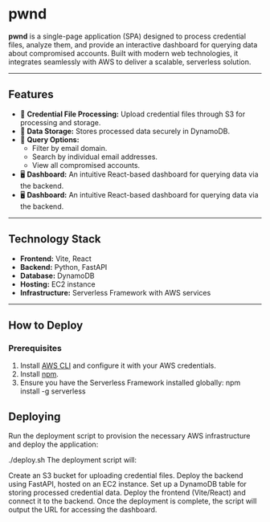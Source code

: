 # **pwnd**

**pwnd** is a single-page application (SPA) designed to process credential files, analyze them, and provide an interactive dashboard for querying data about compromised accounts. Built with modern web technologies, it integrates seamlessly with AWS to deliver a scalable, serverless solution.

---

## **Features**

- 📂 **Credential File Processing:** Upload credential files through S3 for processing and storage.
- 💾 **Data Storage:** Stores processed data securely in DynamoDB.
- 🔎 **Query Options:**
  - Filter by email domain.
  - Search by individual email addresses.
  - View all compromised accounts.
- 🖥️ **Dashboard:** An intuitive React-based dashboard for querying data via the backend.
- 🖥️ **Dashboard:** An intuitive React-based dashboard for querying data via the backend.

---

## **Technology Stack**

- **Frontend:** Vite, React
- **Backend:** Python, FastAPI
- **Database:** DynamoDB
- **Hosting:** EC2 instance
- **Infrastructure:** Serverless Framework with AWS services

---

## **How to Deploy**

### **Prerequisites**

1. Install [AWS CLI](https://aws.amazon.com/cli/) and configure it with your AWS credentials.
2. Install [npm](https://www.npmjs.com/).
3. Ensure you have the Serverless Framework installed globally:
   npm install -g serverless

## **Deploying**

Run the deployment script to provision the necessary AWS infrastructure and deploy the application:

./deploy.sh
The deployment script will:

Create an S3 bucket for uploading credential files.
Deploy the backend using FastAPI, hosted on an EC2 instance.
Set up a DynamoDB table for storing processed credential data.
Deploy the frontend (Vite/React) and connect it to the backend.
Once the deployment is complete, the script will output the URL for accessing the dashboard.
